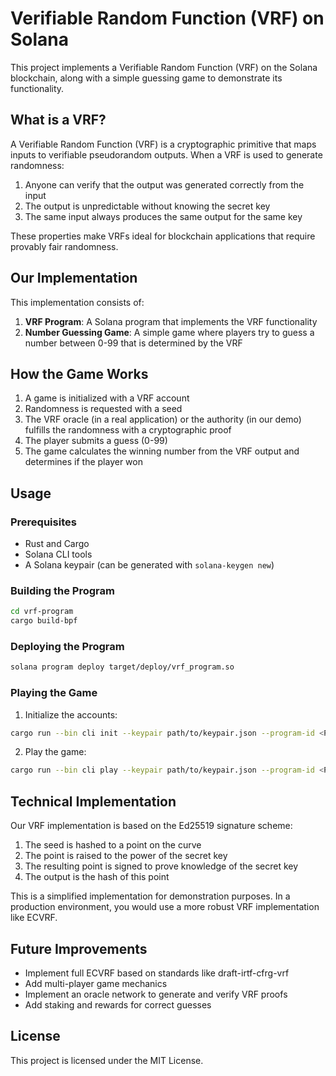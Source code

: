 # Verifiable Random Function (VRF) on Solana

This project implements a Verifiable Random Function (VRF) on the Solana blockchain, along with a simple guessing game to demonstrate its functionality.

## What is a VRF?

A Verifiable Random Function (VRF) is a cryptographic primitive that maps inputs to verifiable pseudorandom outputs. When a VRF is used to generate randomness:

1. Anyone can verify that the output was generated correctly from the input
2. The output is unpredictable without knowing the secret key
3. The same input always produces the same output for the same key

These properties make VRFs ideal for blockchain applications that require provably fair randomness.

## Our Implementation

This implementation consists of:

1. **VRF Program**: A Solana program that implements the VRF functionality
2. **Number Guessing Game**: A simple game where players try to guess a number between 0-99 that is determined by the VRF

## How the Game Works

1. A game is initialized with a VRF account
2. Randomness is requested with a seed
3. The VRF oracle (in a real application) or the authority (in our demo) fulfills the randomness with a cryptographic proof
4. The player submits a guess (0-99)
5. The game calculates the winning number from the VRF output and determines if the player won

## Usage

### Prerequisites

- Rust and Cargo
- Solana CLI tools
- A Solana keypair (can be generated with `solana-keygen new`)

### Building the Program

```bash
cd vrf-program
cargo build-bpf
```

### Deploying the Program

```bash
solana program deploy target/deploy/vrf_program.so
```

### Playing the Game

1. Initialize the accounts:

```bash
cargo run --bin cli init --keypair path/to/keypair.json --program-id <PROGRAM_ID>
```

2. Play the game:

```bash
cargo run --bin cli play --keypair path/to/keypair.json --program-id <PROGRAM_ID> --vrf-account <VRF_ACCOUNT> --game-account <GAME_ACCOUNT> --guess <YOUR_GUESS>
```

## Technical Implementation

Our VRF implementation is based on the Ed25519 signature scheme:

1. The seed is hashed to a point on the curve
2. The point is raised to the power of the secret key
3. The resulting point is signed to prove knowledge of the secret key
4. The output is the hash of this point

This is a simplified implementation for demonstration purposes. In a production environment, you would use a more robust VRF implementation like ECVRF.

## Future Improvements

- Implement full ECVRF based on standards like draft-irtf-cfrg-vrf
- Add multi-player game mechanics
- Implement an oracle network to generate and verify VRF proofs
- Add staking and rewards for correct guesses

## License

This project is licensed under the MIT License. 